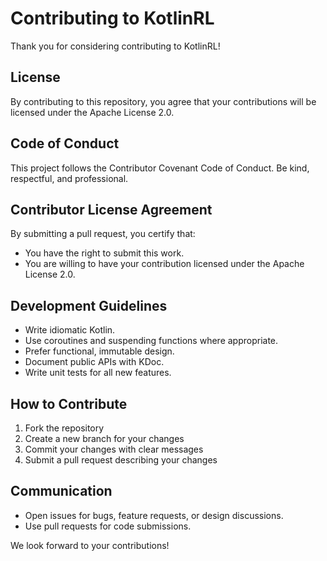 # Contributing to KotlinRL

Thank you for considering contributing to KotlinRL!

## License

By contributing to this repository, you agree that your contributions will be licensed under the Apache License 2.0.

## Code of Conduct

This project follows the Contributor Covenant Code of Conduct. Be kind, respectful, and professional.

## Contributor License Agreement

By submitting a pull request, you certify that:

- You have the right to submit this work.
- You are willing to have your contribution licensed under the Apache License 2.0.

## Development Guidelines

- Write idiomatic Kotlin.
- Use coroutines and suspending functions where appropriate.
- Prefer functional, immutable design.
- Document public APIs with KDoc.
- Write unit tests for all new features.

## How to Contribute

1. Fork the repository
2. Create a new branch for your changes
3. Commit your changes with clear messages
4. Submit a pull request describing your changes

## Communication

- Open issues for bugs, feature requests, or design discussions.
- Use pull requests for code submissions.

We look forward to your contributions!
